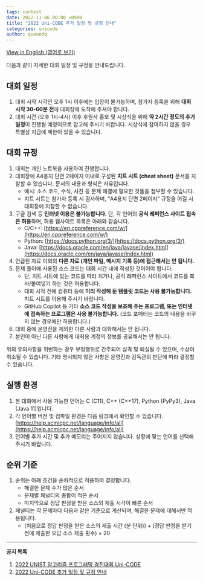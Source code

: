 ```yaml
---
tags: contest
date: 2022-11-06 00:00 +0900
title: "2022 Uni-CODE 추가 일정 및 규정 안내"
categories: unicode
author: queuedq
---
```


[View in English (영어로 보기)](/unicode/2022/11/06/en-rules.html)

다음과 같이 자세한 대회 일정 및 규정을 안내드립니다.

## 대회 일정

1. 대회 시작 시각인 오후 1시 이후에는 입장이 불가능하며, 참가자 등록을 위해 **대회 시작 30-60분 전**에 대회장에 도착해 주셔야 합니다.
2. 대회 시간 (오후 1시-4시) 이후 후원사 홍보 및 시상식을 위해 **약 2시간 정도의 추가 일정**이 진행될 예정이므로 참고해 주시기 바랍니다. 시상식에 참여하지 않을 경우 특별상 지급에 제한이 있을 수 있습니다.

## 대회 규정

1. 대회는 개인 노트북을 사용하여 진행합니다.
2. 대회장에 A4용지 단면 2페이지 이내로 구성된 **치트 시트 (cheat sheet)** 문서를 지참할 수 있습니다. 문서의 내용과 형식은 자유입니다.
	- 예시: 소스 코드, 수식, 사진 등 문제 해결에 필요한 것들을 첨부할 수 있습니다.
	- 치트 시트는 참가자 등록 시 검사하며, “A4용지 단면 2페이지” 규정을 어길 시 대회장에 지참할 수 없습니다.
2. 구글 검색 등 **인터넷 이용은 불가능합니다.** 단, 각 언어의 **공식 레퍼런스 사이트 접속은 허용**하며, 허용 웹사이트 목록은 아래와 같습니다.
	- C/C++: [https://en.cppreference.com/w/](https://en.cppreference.com/w/)
	- Python: [https://docs.python.org/3/](https://docs.python.org/3/)
	- Java: [https://docs.oracle.com/en/java/javase/index.html](https://docs.oracle.com/en/java/javase/index.html)
3. 언급된 자료 이외의 **다른 자료 (개인 파일, 메시지 기록 등)에 접근해서는 안 됩니다.**
4. 문제 풀이에 사용된 소스 코드는 대회 시간 내에 작성된 것이어야 합니다.
	- 단, 치트 시트에 있는 코드를 따라 치거나, 공식 레퍼런스 사이트에서 코드를 복사/붙여넣기 하는 것은 허용합니다.
	- 대회 시작 전에 컴퓨터 등에 **미리 작성해 둔 템플릿 코드는 사용 불가능합니다.** 치트 시트를 이용해 주시기 바랍니다.
	- GitHub Copilot 등 기타 **소스 코드 작성을 보조해 주는 프로그램, 또는 인터넷에 접속하는 프로그램은 사용 불가능합니다.** (코드 포매터는 코드의 내용을 바꾸지 않는 경우에만 허용합니다.)
4. 대회 중에 운영진을 제외한 다른 사람과 대화해서는 안 됩니다.
5. 본인이 아닌 다른 사람에게 대회용 계정의 정보를 공유해서는 안 됩니다.

위의 유의사항을 위반하는 경우 부정행위로 간주되어 실격 및 퇴실될 수 있으며, 수상이 취소될 수 있습니다. 기타 명시되지 않은 사항은 운영진과 감독관의 판단에 따라 결정할 수 있습니다.

## 실행 환경

1. 본 대회에서 사용 가능한 언어는 C (C11), C++ (C++17), Python (PyPy3), Java (Java 11)입니다.
2. 각 언어별 버전 및 컴파일 환경은 다음 링크에서 확인할 수 있습니다. [https://help.acmicpc.net/language/info/all](https://help.acmicpc.net/language/info/all)
3. 언어별 추가 시간 및 추가 메모리는 주어지지 않습니다. 상황에 맞는 언어를 선택해 주시기 바랍니다.

## 순위 기준

1. 순위는 아래 조건을 순차적으로 적용하여 결정합니다.
	- 해결한 문제 수가 많은 순서
	- 문제별 페널티의 총합이 적은 순서
	- 마지막으로 정답 판정을 받은 소스의 제출 시각이 빠른 순서
2. 페널티는 각 문제마다 다음과 같은 기준으로 계산되며, 해결한 문제에 대해서만 적용됩니다.
	- (처음으로 정답 판정을 받은 소스의 제출 시간 (분 단위)) + (정답 판정을 받기 전에 제출한 오답 소스 제출 횟수) × 20

---

**공지 목록**

1. [2022 UNIST 알고리즘 프로그래밍 경진대회 Uni-CODE](/unicode/2022/11/01/ko-unicode-2022.html)
2. [2022 Uni-CODE 추가 일정 및 규정 안내](/unicode/2022/11/06/ko-rules.html)
